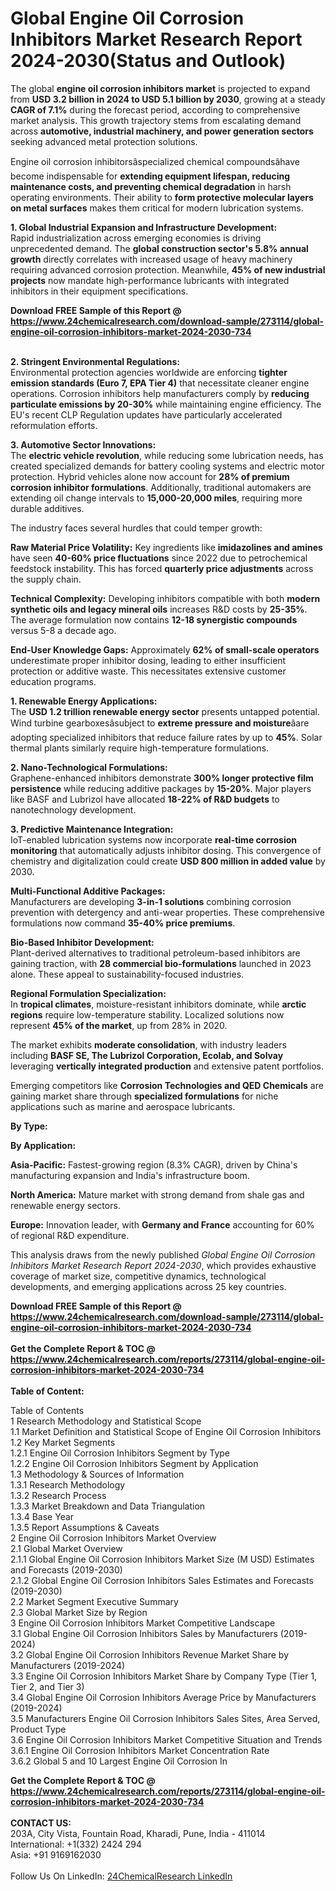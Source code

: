 <h1>Global Engine Oil Corrosion Inhibitors Market Research Report 2024-2030(Status and Outlook)</h1><p>The global <strong>engine oil corrosion inhibitors market</strong> is projected to expand from <strong>USD 3.2 billion in 2024 to USD 5.1 billion by 2030</strong>, growing at a steady <strong>CAGR of 7.1%</strong> during the forecast period, according to comprehensive market analysis. This growth trajectory stems from escalating demand across <strong>automotive, industrial machinery, and power generation sectors</strong> seeking advanced metal protection solutions.</p><p>Engine oil corrosion inhibitorsâspecialized chemical compoundsâhave become indispensable for <strong>extending equipment lifespan, reducing maintenance costs, and preventing chemical degradation</strong> in harsh operating environments. Their ability to <strong>form protective molecular layers on metal surfaces</strong> makes them critical for modern lubrication systems.</p><p><strong>1. Global Industrial Expansion and Infrastructure Development:</strong><br>
Rapid industrialization across emerging economies is driving unprecedented demand. The <strong>global construction sector's 5.8% annual growth</strong> directly correlates with increased usage of heavy machinery requiring advanced corrosion protection. Meanwhile, <strong>45% of new industrial projects</strong> now mandate high-performance lubricants with integrated inhibitors in their equipment specifications.</p><div><b>Download FREE Sample of this Report @ 
            <a href="https://www.24chemicalresearch.com/download-sample/273114/global-engine-oil-corrosion-inhibitors-market-2024-2030-734">
            https://www.24chemicalresearch.com/download-sample/273114/global-engine-oil-corrosion-inhibitors-market-2024-2030-734</a></b></div><br><p><strong>2. Stringent Environmental Regulations:</strong><br>
Environmental protection agencies worldwide are enforcing <strong>tighter emission standards (Euro 7, EPA Tier 4)</strong> that necessitate cleaner engine operations. Corrosion inhibitors help manufacturers comply by <strong>reducing particulate emissions by 20-30%</strong> while maintaining engine efficiency. The EU's recent CLP Regulation updates have particularly accelerated reformulation efforts.</p><p><strong>3. Automotive Sector Innovations:</strong><br>
The <strong>electric vehicle revolution</strong>, while reducing some lubrication needs, has created specialized demands for battery cooling systems and electric motor protection. Hybrid vehicles alone now account for <strong>28% of premium corrosion inhibitor formulations</strong>. Additionally, traditional automakers are extending oil change intervals to <strong>15,000-20,000 miles</strong>, requiring more durable additives.</p><p>The industry faces several hurdles that could temper growth:</p><p><strong>Raw Material Price Volatility:</strong> Key ingredients like <strong>imidazolines and amines</strong> have seen <strong>40-60% price fluctuations</strong> since 2022 due to petrochemical feedstock instability. This has forced <strong>quarterly price adjustments</strong> across the supply chain.</p><p><strong>Technical Complexity:</strong> Developing inhibitors compatible with both <strong>modern synthetic oils and legacy mineral oils</strong> increases R&amp;D costs by <strong>25-35%</strong>. The average formulation now contains <strong>12-18 synergistic compounds</strong> versus 5-8 a decade ago.</p><p><strong>End-User Knowledge Gaps:</strong> Approximately <strong>62% of small-scale operators</strong> underestimate proper inhibitor dosing, leading to either insufficient protection or additive waste. This necessitates extensive customer education programs.</p><p><strong>1. Renewable Energy Applications:</strong><br>
The <strong>USD 1.2 trillion renewable energy sector</strong> presents untapped potential. Wind turbine gearboxesâsubject to <strong>extreme pressure and moisture</strong>âare adopting specialized inhibitors that reduce failure rates by up to <strong>45%</strong>. Solar thermal plants similarly require high-temperature formulations.</p><p><strong>2. Nano-Technological Formulations:</strong><br>
Graphene-enhanced inhibitors demonstrate <strong>300% longer protective film persistence</strong> while reducing additive packages by <strong>15-20%</strong>. Major players like BASF and Lubrizol have allocated <strong>18-22% of R&amp;D budgets</strong> to nanotechnology development.</p><p><strong>3. Predictive Maintenance Integration:</strong><br>
IoT-enabled lubrication systems now incorporate <strong>real-time corrosion monitoring</strong> that automatically adjusts inhibitor dosing. This convergence of chemistry and digitalization could create <strong>USD 800 million in added value</strong> by 2030.</p><p><strong>Multi-Functional Additive Packages:</strong><br>
	Manufacturers are developing <strong>3-in-1 solutions</strong> combining corrosion prevention with detergency and anti-wear properties. These comprehensive formulations now command <strong>35-40% price premiums</strong>.</p><p><strong>Bio-Based Inhibitor Development:</strong><br>
	Plant-derived alternatives to traditional petroleum-based inhibitors are gaining traction, with <strong>28 commercial bio-formulations</strong> launched in 2023 alone. These appeal to sustainability-focused industries.</p><p><strong>Regional Formulation Specialization:</strong><br>
	In <strong>tropical climates</strong>, moisture-resistant inhibitors dominate, while <strong>arctic regions</strong> require low-temperature stability. Localized solutions now represent <strong>45% of the market</strong>, up from 28% in 2020.</p><p>The market exhibits <strong>moderate consolidation</strong>, with industry leaders including <strong>BASF SE, The Lubrizol Corporation, Ecolab, and Solvay</strong> leveraging <strong>vertically integrated production</strong> and extensive patent portfolios.</p><p>Emerging competitors like <strong>Corrosion Technologies and QED Chemicals</strong> are gaining market share through <strong>specialized formulations</strong> for niche applications such as marine and aerospace lubricants.</p><p><strong>By Type:</strong></p><p><strong>By Application:</strong></p><p><strong>Asia-Pacific:</strong> Fastest-growing region (8.3% CAGR), driven by China's manufacturing expansion and India's infrastructure boom.</p><p><strong>North America:</strong> Mature market with strong demand from shale gas and renewable energy sectors.</p><p><strong>Europe:</strong> Innovation leader, with <strong>Germany and France</strong> accounting for 60% of regional R&amp;D expenditure.</p><p>This analysis draws from the newly published <em>Global Engine Oil Corrosion Inhibitors Market Research Report 2024-2030</em>, which provides exhaustive coverage of market size, competitive dynamics, technological developments, and emerging applications across 25 key countries.</p><div><b>Download FREE Sample of this Report @ 
            <a href="https://www.24chemicalresearch.com/download-sample/273114/global-engine-oil-corrosion-inhibitors-market-2024-2030-734">
            https://www.24chemicalresearch.com/download-sample/273114/global-engine-oil-corrosion-inhibitors-market-2024-2030-734</a></b></div><br><div><b>Get the Complete Report & TOC @ 
            <a href="https://www.24chemicalresearch.com/reports/273114/global-engine-oil-corrosion-inhibitors-market-2024-2030-734">
            https://www.24chemicalresearch.com/reports/273114/global-engine-oil-corrosion-inhibitors-market-2024-2030-734</a></b></div><br>
            <b>Table of Content:</b><p>Table of Contents<br />
1 Research Methodology and Statistical Scope<br />
1.1 Market Definition and Statistical Scope of Engine Oil Corrosion Inhibitors<br />
1.2 Key Market Segments<br />
1.2.1 Engine Oil Corrosion Inhibitors Segment by Type<br />
1.2.2 Engine Oil Corrosion Inhibitors Segment by Application<br />
1.3 Methodology & Sources of Information<br />
1.3.1 Research Methodology<br />
1.3.2 Research Process<br />
1.3.3 Market Breakdown and Data Triangulation<br />
1.3.4 Base Year<br />
1.3.5 Report Assumptions & Caveats<br />
2 Engine Oil Corrosion Inhibitors Market Overview<br />
2.1 Global Market Overview<br />
2.1.1 Global Engine Oil Corrosion Inhibitors Market Size (M USD) Estimates and Forecasts (2019-2030)<br />
2.1.2 Global Engine Oil Corrosion Inhibitors Sales Estimates and Forecasts (2019-2030)<br />
2.2 Market Segment Executive Summary<br />
2.3 Global Market Size by Region<br />
3 Engine Oil Corrosion Inhibitors Market Competitive Landscape<br />
3.1 Global Engine Oil Corrosion Inhibitors Sales by Manufacturers (2019-2024)<br />
3.2 Global Engine Oil Corrosion Inhibitors Revenue Market Share by Manufacturers (2019-2024)<br />
3.3 Engine Oil Corrosion Inhibitors Market Share by Company Type (Tier 1, Tier 2, and Tier 3)<br />
3.4 Global Engine Oil Corrosion Inhibitors Average Price by Manufacturers (2019-2024)<br />
3.5 Manufacturers Engine Oil Corrosion Inhibitors Sales Sites, Area Served, Product Type<br />
3.6 Engine Oil Corrosion Inhibitors Market Competitive Situation and Trends<br />
3.6.1 Engine Oil Corrosion Inhibitors Market Concentration Rate<br />
3.6.2 Global 5 and 10 Largest Engine Oil Corrosion In</p><div><b>Get the Complete Report & TOC @ 
            <a href="https://www.24chemicalresearch.com/reports/273114/global-engine-oil-corrosion-inhibitors-market-2024-2030-734">
            https://www.24chemicalresearch.com/reports/273114/global-engine-oil-corrosion-inhibitors-market-2024-2030-734</a></b></div><br><b>CONTACT US:</b><br>
            203A, City Vista, Fountain Road, Kharadi, Pune, India - 411014<br>
            International: +1(332) 2424 294<br>
            Asia: +91 9169162030 <br><br>
            Follow Us On LinkedIn: <a href="https://www.linkedin.com/company/24chemicalresearch/">24ChemicalResearch LinkedIn</a>